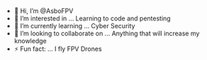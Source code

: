 - 👋 Hi, I’m @AsboFPV
- 👀 I’m interested in ... Learning to code and pentesting
- 🌱 I’m currently learning ... Cyber Security
- 💞️ I’m looking to collaborate on ... Anything that will increase my knowledge
- ⚡ Fun fact: ... I fly FPV Drones

<!---
AsboFPV/AsboFPV is a ✨ special ✨ repository because its `README.md` (this file) appears on your GitHub profile.
You can click the Preview link to take a look at your changes.
--->
